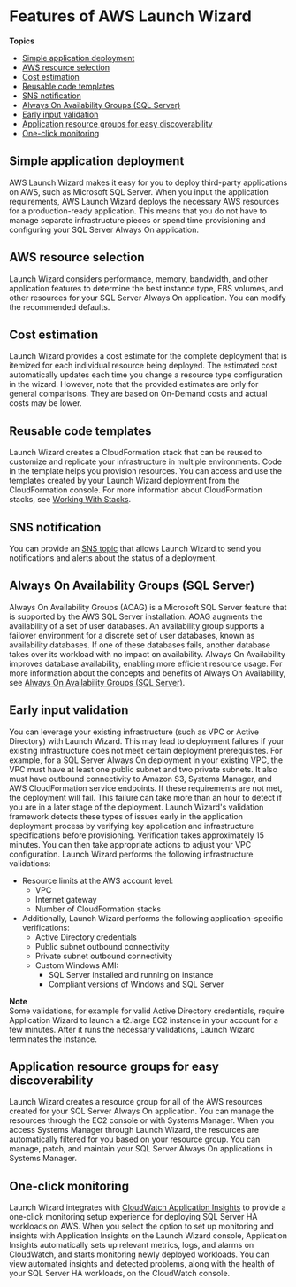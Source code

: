 # Features of AWS Launch Wizard<a name="launch-wizard-features"></a>

**Topics**
+ [Simple application deployment](#launch-wizard-features-app-deployment)
+ [AWS resource selection](#launch-wizard-features-resource-selection)
+ [Cost estimation](#launch-wizard-features-cost)
+ [Reusable code templates](#launch-wizard-features-code-templates)
+ [SNS notification](#launch-wizard-features-sns)
+ [Always On Availability Groups \(SQL Server\)](#launch-wizard-features-allways-on)
+ [Early input validation](#launch-wizard-features-input-validation)
+ [Application resource groups for easy discoverability](#launch-wizard-features-resource-groups)
+ [One\-click monitoring](#launch-wizard-features-application-insights)

## Simple application deployment<a name="launch-wizard-features-app-deployment"></a>

AWS Launch Wizard makes it easy for you to deploy third\-party applications on AWS, such as Microsoft SQL Server\. When you input the application requirements, AWS Launch Wizard deploys the necessary AWS resources for a production\-ready application\. This means that you do not have to manage separate infrastructure pieces or spend time provisioning and configuring your SQL Server Always On application\. 

## AWS resource selection<a name="launch-wizard-features-resource-selection"></a>

Launch Wizard considers performance, memory, bandwidth, and other application features to determine the best instance type, EBS volumes, and other resources for your SQL Server Always On application\. You can modify the recommended defaults\. 

## Cost estimation<a name="launch-wizard-features-cost"></a>

Launch Wizard provides a cost estimate for the complete deployment that is itemized for each individual resource being deployed\. The estimated cost automatically updates each time you change a resource type configuration in the wizard\. However, note that the provided estimates are only for general comparisons\. They are based on On\-Demand costs and actual costs may be lower\.

## Reusable code templates<a name="launch-wizard-features-code-templates"></a>

Launch Wizard creates a CloudFormation stack that can be reused to customize and replicate your infrastructure in multiple environments\. Code in the template helps you provision resources\. You can access and use the templates created by your Launch Wizard deployment from the CloudFormation console\. For more information about CloudFormation stacks, see [Working With Stacks](https://docs.aws.amazon.com/AWSCloudFormation/latest/UserGuide/stacks.html)\.

## SNS notification<a name="launch-wizard-features-sns"></a>

You can provide an [ SNS topic](https://docs.aws.amazon.com/sns/latest/dg/welcome.html) that allows Launch Wizard to send you notifications and alerts about the status of a deployment\.

## Always On Availability Groups \(SQL Server\)<a name="launch-wizard-features-allways-on"></a>

Always On Availability Groups \(AOAG\) is a Microsoft SQL Server feature that is supported by the AWS SQL Server installation\. AOAG augments the availability of a set of user databases\. An availability group supports a failover environment for a discrete set of user databases, known as availability databases\. If one of these databases fails, another database takes over its workload with no impact on availability\. Always On Availability improves database availability, enabling more efficient resource usage\. For more information about the concepts and benefits of Always On Availability, see [ Always On Availability Groups \(SQL Server\)](https://docs.microsoft.com/en-us/sql/database-engine/availability-groups/windows/always-on-availability-groups-sql-server?view=sql-server-2017)\.

## Early input validation<a name="launch-wizard-features-input-validation"></a>

You can leverage your existing infrastructure \(such as VPC or Active Directory\) with Launch Wizard\. This may lead to deployment failures if your existing infrastructure does not meet certain deployment prerequisites\. For example, for a SQL Server Always On deployment in your existing VPC, the VPC must have at least one public subnet and two private subnets\. It also must have outbound connectivity to Amazon S3, Systems Manager, and AWS CloudFormation service endpoints\. If these requirements are not met, the deployment will fail\. This failure can take more than an hour to detect if you are in a later stage of the deployment\. Launch Wizard's validation framework detects these types of issues early in the application deployment process by verifying key application and infrastructure specifications before provisioning\. Verification takes approximately 15 minutes\. You can then take appropriate actions to adjust your VPC configuration\. Launch Wizard performs the following infrastructure validations:
+ Resource limits at the AWS account level: 
  + VPC 
  + Internet gateway 
  + Number of CloudFormation stacks
+ Additionally, Launch Wizard performs the following application\-specific verifications:
  + Active Directory credentials
  + Public subnet outbound connectivity
  + Private subnet outbound connectivity
  + Custom Windows AMI:
    + SQL Server installed and running on instance
    + Compliant versions of Windows and SQL Server

**Note**  
Some validations, for example for valid Active Directory credentials, require Application Wizard to launch a t2\.large EC2 instance in your account for a few minutes\. After it runs the necessary validations, Launch Wizard terminates the instance\.

## Application resource groups for easy discoverability<a name="launch-wizard-features-resource-groups"></a>

Launch Wizard creates a resource group for all of the AWS resources created for your SQL Server Always On application\. You can manage the resources through the EC2 console or with Systems Manager\. When you access Systems Manager through Launch Wizard, the resources are automatically filtered for you based on your resource group\. You can manage, patch, and maintain your SQL Server Always On applications in Systems Manager\.

## One\-click monitoring<a name="launch-wizard-features-application-insights"></a>

Launch Wizard integrates with [CloudWatch Application Insights](https://docs.aws.amazon.com/AmazonCloudWatch/latest/monitoring/cloudwatch-application-insights.html) to provide a one\-click monitoring setup experience for deploying SQL Server HA workloads on AWS\. When you select the option to set up monitoring and insights with Application Insights on the Launch Wizard console, Application Insights automatically sets up relevant metrics, logs, and alarms on CloudWatch, and starts monitoring newly deployed workloads\. You can view automated insights and detected problems, along with the health of your SQL Server HA workloads, on the CloudWatch console\.